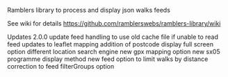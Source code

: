 Ramblers library to process and display json walks feeds

See wiki for details https://github.com/ramblerswebs/ramblers-library/wiki

Updates
2.0.0 
    update feed handling to use old cache file if unable to read feed
    updates to leaflet mapping
        addition of postcode display
        full screen option
        different location search engine
    new gpx mapping option
    new sx05 programme display method
    new feed option to limit walks by distance
    correction to feed filterGroups option
